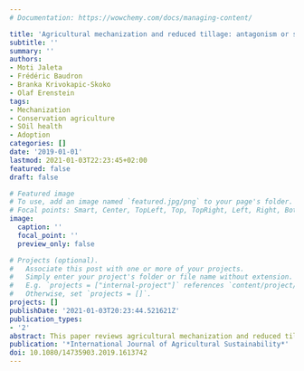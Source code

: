 ```yaml
---
# Documentation: https://wowchemy.com/docs/managing-content/

title: 'Agricultural mechanization and reduced tillage: antagonism or synergy?'
subtitle: ''
summary: ''
authors:
- Moti Jaleta
- Frédéric Baudron
- Branka Krivokapic-Skoko
- Olaf Erenstein
tags:
- Mechanization
- Conservation agriculture
- SOil health
- Adoption
categories: []
date: '2019-01-01'
lastmod: 2021-01-03T22:23:45+02:00
featured: false
draft: false

# Featured image
# To use, add an image named `featured.jpg/png` to your page's folder.
# Focal points: Smart, Center, TopLeft, Top, TopRight, Left, Right, BottomLeft, Bottom, BottomRight.
image:
  caption: ''
  focal_point: ''
  preview_only: false

# Projects (optional).
#   Associate this post with one or more of your projects.
#   Simply enter your project's folder or file name without extension.
#   E.g. `projects = ["internal-project"]` references `content/project/deep-learning/index.md`.
#   Otherwise, set `projects = []`.
projects: []
publishDate: '2021-01-03T20:23:44.521621Z'
publication_types:
- '2'
abstract: This paper reviews agricultural mechanization and reduced tillage use in the context of sustainable intensification in developing country agriculture. The scoping review includes selected and contrasting cases - including Zimbabwe (manual systems), Bangladesh (2-wheel single axle tractor systems), India (4-wheel i.e., 2 axles tractor systems), Kazakhstan (mechanized systems) and Brazil (diverse systems). The expansion of reduced tillage appears strongly associated with the level of agricultural mechanization and facilitated by a number of common drivers and contextualized by the prevailing farm power and intensity of tillage. Soil conservation, timely planting and farm power savings in crop establishment are important drivers for the expansion of reduced tillage across the world, facilitated by conducive markets, institutional and policy environments and the integration of diverse actors to introduce, adapt and promote the necessary components.
publication: '*International Journal of Agricultural Sustainability*'
doi: 10.1080/14735903.2019.1613742
---
```

